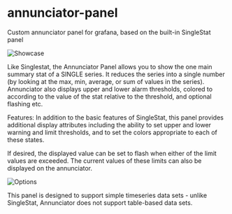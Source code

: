 # annunciator-panel
Custom annunciator panel for grafana, based on the built-in SingleStat panel

![Showcase](https://raw.githubusercontent.com/michaeldmoore/michaeldmoore-annunciator-panel/src/img/Showcase.gif)

Like Singlestat, the Annunciator Panel allows you to show the one main summary stat of a SINGLE series. It reduces the series into a single number (by looking at the max, min, average, or sum of values in the series). Annunciator also displays upper and lower alarm thresholds, colored to according to the value of the stat relative to the threshold, and optional flashing etc.

Features:
In addition to the basic features of SingleStat, this panel provides additional display attributes including the ability to set upper and lower warning and limit thresholds, and to set the colors appropriate to each of these states.

If desired, the displayed value can be set to flash when either of the limit values are exceeded.  The current values of these limits can also be displayed on the annunciator.

![Options](https://raw.githubusercontent.com/michaeldmoore/michaeldmoore-annunciator-panel/src/img/Options.png)

This panel is designed to support simple timeseries data sets - unlike SingleStat, Annunciator does not support table-based data sets.
